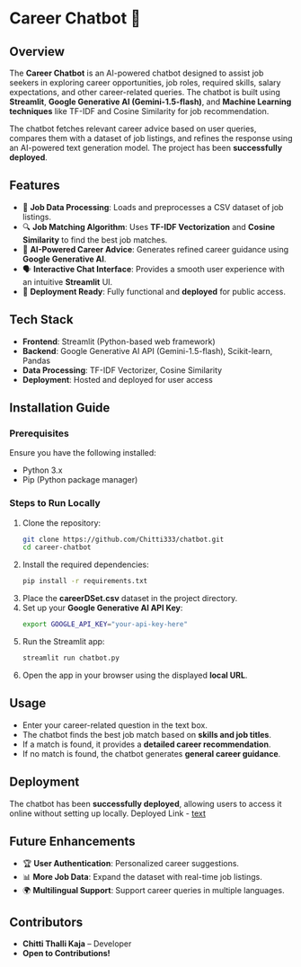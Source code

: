 # Career Chatbot 🎯

## Overview
The **Career Chatbot** is an AI-powered chatbot designed to assist job seekers in exploring career opportunities, job roles, required skills, salary expectations, and other career-related queries. The chatbot is built using **Streamlit**, **Google Generative AI (Gemini-1.5-flash)**, and **Machine Learning techniques** like TF-IDF and Cosine Similarity for job recommendation.

The chatbot fetches relevant career advice based on user queries, compares them with a dataset of job listings, and refines the response using an AI-powered text generation model. The project has been **successfully deployed**.

## Features
- 📂 **Job Data Processing**: Loads and preprocesses a CSV dataset of job listings.
- 🔍 **Job Matching Algorithm**: Uses **TF-IDF Vectorization** and **Cosine Similarity** to find the best job matches.
- 🧠 **AI-Powered Career Advice**: Generates refined career guidance using **Google Generative AI**.
- 🗣️ **Interactive Chat Interface**: Provides a smooth user experience with an intuitive **Streamlit** UI.
- 🚀 **Deployment Ready**: Fully functional and **deployed** for public access.

## Tech Stack
- **Frontend**: Streamlit (Python-based web framework)
- **Backend**: Google Generative AI API (Gemini-1.5-flash), Scikit-learn, Pandas
- **Data Processing**: TF-IDF Vectorizer, Cosine Similarity
- **Deployment**: Hosted and deployed for user access

## Installation Guide
### Prerequisites
Ensure you have the following installed:
- Python 3.x
- Pip (Python package manager)

### Steps to Run Locally
1. Clone the repository:
   ```bash
   git clone https://github.com/Chitti333/chatbot.git
   cd career-chatbot
   ```
2. Install the required dependencies:
   ```bash
   pip install -r requirements.txt
   ```
3. Place the **careerDSet.csv** dataset in the project directory.
4. Set up your **Google Generative AI API Key**:
   ```bash
   export GOOGLE_API_KEY="your-api-key-here"
   ```
5. Run the Streamlit app:
   ```bash
   streamlit run chatbot.py
   ```
6. Open the app in your browser using the displayed **local URL**.

## Usage
- Enter your career-related question in the text box.
- The chatbot finds the best job match based on **skills and job titles**.
- If a match is found, it provides a **detailed career recommendation**.
- If no match is found, the chatbot generates **general career guidance**.

## Deployment
The chatbot has been **successfully deployed**, allowing users to access it online without setting up locally.
Deployed Link - [text](https://career-chatbot-hx.streamlit.app/)

## Future Enhancements
- 🏆 **User Authentication**: Personalized career suggestions.
- 📊 **More Job Data**: Expand the dataset with real-time job listings.
- 🌍 **Multilingual Support**: Support career queries in multiple languages.

## Contributors
- **Chitti Thalli Kaja** – Developer
- **Open to Contributions!**

